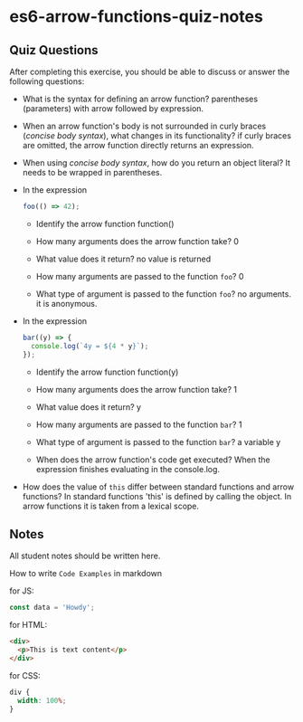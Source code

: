 # es6-arrow-functions-quiz-notes

## Quiz Questions

After completing this exercise, you should be able to discuss or answer the following questions:

- What is the syntax for defining an arrow function?
  parentheses (parameters) with arrow followed by expression.

- When an arrow function's body is not surrounded in curly braces (_concise body syntax_), what changes in its functionality?
  if curly braces are omitted, the arrow function directly returns an expression.

- When using _concise body syntax_, how do you return an object literal?
  It needs to be wrapped in parentheses.

- In the expression

  ```js
  foo(() => 42);
  ```

  - Identify the arrow function
    function()

  - How many arguments does the arrow function take?
    0

  - What value does it return?
    no value is returned

  - How many arguments are passed to the function `foo`?
    0

  - What type of argument is passed to the function `foo`?
    no arguments. it is anonymous.

- In the expression

  ```js
  bar((y) => {
    console.log(`4y = ${4 * y}`);
  });
  ```

  - Identify the arrow function
    function(y)

  - How many arguments does the arrow function take?
    1

  - What value does it return?
    y

  - How many arguments are passed to the function `bar`?
    1

  - What type of argument is passed to the function `bar`?
    a variable y

  - When does the arrow function's code get executed?
    When the expression finishes evaluating in the console.log.

- How does the value of `this` differ between standard functions and arrow functions?
  In standard functions 'this' is defined by calling the object. In arrow functions it is taken from a lexical scope.

## Notes

All student notes should be written here.

How to write `Code Examples` in markdown

for JS:

```javascript
const data = 'Howdy';
```

for HTML:

```html
<div>
  <p>This is text content</p>
</div>
```

for CSS:

```css
div {
  width: 100%;
}
```
